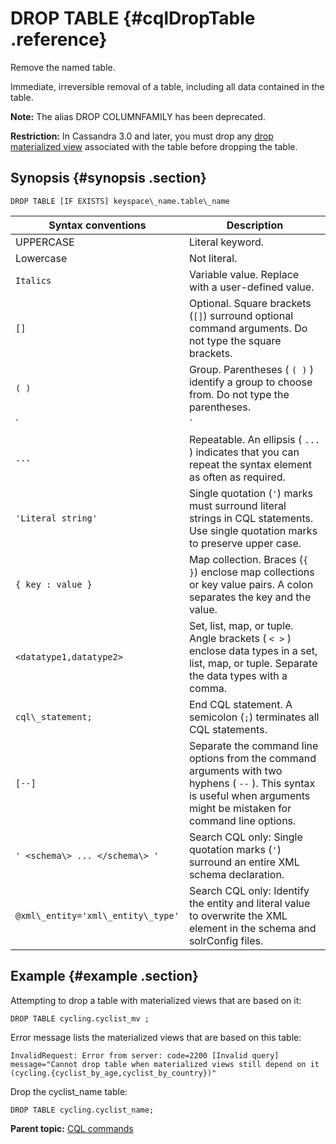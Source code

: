 # DROP TABLE {#cqlDropTable .reference}

Remove the named table.

Immediate, irreversible removal of a table, including all data contained in the table.

**Note:** The alias DROP COLUMNFAMILY has been deprecated.

**Restriction:** In Cassandra 3.0 and later, you must drop any [drop materialized view](cqlDropMatializedView.md) associated with the table before dropping the table.

## Synopsis {#synopsis .section}

```
DROP TABLE [IF EXISTS] keyspace\_name.table\_name
```

|Syntax conventions|Description|
|------------------|-----------|
|UPPERCASE|Literal keyword.|
|Lowercase|Not literal.|
|`Italics`|Variable value. Replace with a user-defined value.|
|`[]`|Optional. Square brackets \(`[]`\) surround optional command arguments. Do not type the square brackets.|
|`( )`|Group. Parentheses \( `( )` \) identify a group to choose from. Do not type the parentheses.|
|`|`|Or. A vertical bar \(`|`\) separates alternative elements. Type any one of the elements. Do not type the vertical bar.|
|`...`|Repeatable. An ellipsis \( `...` \) indicates that you can repeat the syntax element as often as required.|
|`'Literal string'`|Single quotation \(`'`\) marks must surround literal strings in CQL statements. Use single quotation marks to preserve upper case.|
|`{ key : value }`|Map collection. Braces \(`{ }`\) enclose map collections or key value pairs. A colon separates the key and the value.|
|`<datatype1,datatype2>`|Set, list, map, or tuple. Angle brackets \( `< >` \) enclose data types in a set, list, map, or tuple. Separate the data types with a comma.|
|`cql\_statement;`|End CQL statement. A semicolon \(`;`\) terminates all CQL statements.|
|`[--]`|Separate the command line options from the command arguments with two hyphens \( `--` \). This syntax is useful when arguments might be mistaken for command line options.|
|`' <schema\> ... </schema\> '`|Search CQL only: Single quotation marks \(`'`\) surround an entire XML schema declaration.|
|`@xml\_entity='xml\_entity\_type'`|Search CQL only: Identify the entity and literal value to overwrite the XML element in the schema and solrConfig files.|

## Example {#example .section}

Attempting to drop a table with materialized views that are based on it:

```screen
DROP TABLE cycling.cyclist_mv ;
```

Error message lists the materialized views that are based on this table:

```
InvalidRequest: Error from server: code=2200 [Invalid query] message="Cannot drop table when materialized views still depend on it (cycling.{cyclist_by_age,cyclist_by_country})"
```

Drop the cyclist\_name table:

```screen
DROP TABLE cycling.cyclist_name;
```

**Parent topic:** [CQL commands](../../cql/cql_reference/cqlCommandsTOC.md)

